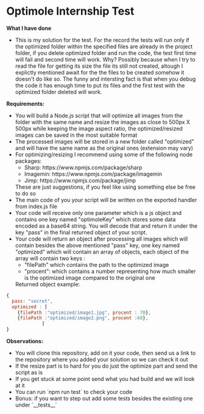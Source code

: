 # Optimole Internship Test

<b> What I have done </b>
<ul><li>
	This is my solution for the test.
	For the record the tests will run only if the optimized folder within the specified files are already
	  in the project folder, if you delete optimized folder and run the code, 
	  the test first time will fail and  second time will work. Why? Possibly because 
	  when I try to read the file for getting its size the file its still not created, altough I explictly
	  mentioned await for the the files to be created somehow it doesn't do like so. The funny and intersting fact
	  is that when you debug the code it has enough time to put its files and the first test with the optimized folder
	  deleted will work.
	</li>
</ul>

<b> Requirements: </b> 

<ul><li> 
	 You will build a Node.js script that will optimize all images from the folder
	  with the same name and resize the images as close to 500px X 500px while keeping
	   the image aspect ratio, the optimized/resized images can be saved in the most suitable 
	   format 
	</li>
	<li>
	 The processed images will be stored in a new folder called "optimized" and will 
	have the same name as the original ones (extension may vary) 
	</li>
	<li>
	 For optimizing/resizing I recommend using some of the following node packages: 
	 <ul>
	 <li>
	   Sharp: https://www.npmjs.com/package/sharp
	 </li>
	 <li> 
		Imagemin: https://www.npmjs.com/package/imagemin
	 </li>
	 <li>
		Jimp: https://www.npmjs.com/package/jimp
	 </li>     
	 </ul>
	 These are just suggestions, if you feel like using something else be free to do so
	</li>
	<li>
	 The main code of you your script will be written on the exported handler from index.js file
	</li>
	<li>
	  Your code will receive only one parameter which is a js object and contains one key named 
	  "optimoleKey" which stores some data encoded as a base64 string. You will decode that and
	  return it under the key "pass" in the final returned object of your script. 
	</li>
	<li>
		Your code will return an object after processing all images which will contain besides the
		above mentioned "pass" key, one key named "optimized" which will contain an array of objects,
		each object of the array will contain two keys : <ul>
		<li>"filePath" which contains the path to
		the optimized image </li>
		<li> "procent": which contains a number representing how much smaller is the optimized image
		compared to the original one</li>
		 </ul>
		Returned  object example: <br>
	</li>      
</ul>  

```javascript
{ 
  pass: "secret",
  optimized : [
	{filePath :"optimized/image1.jpg", procent : 70},
	{filePath :"optimized/image2.png", procent :60},
             ]
}
```


<b> Observations: </b>
<ul>
<li> 
You will clone this repository, add on it your code, then send us a link to the repository where you 
added your solution so we can check it out
</li>
<li>
If the resize part is to hard for you do just the optimize part and send the script as is
</li>
<li>
If you get stuck at some point send what you had build and we will look at it
</li>
<li>
You can run `npm run test` to check your code
</li>
<li>
Bonus: if you want to step out add some tests besides the existing one under `__tests__`
</li>
</ul>
